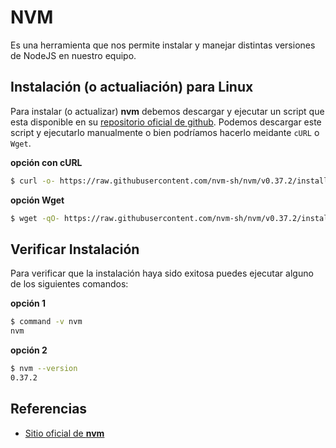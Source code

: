 # NVM
Es una herramienta que nos permite instalar y manejar distintas versiones de NodeJS en nuestro equipo.

## Instalación (o actualiación) para Linux
Para instalar (o actualizar) **nvm** debemos descargar y ejecutar un script que esta disponible en su [repositorio oficial de github][1]. Podemos descargar este script y ejecutarlo manualmente o bien podríamos hacerlo meidante `cURL` o `Wget`.

**opción con cURL**
```bash
$ curl -o- https://raw.githubusercontent.com/nvm-sh/nvm/v0.37.2/install.sh | bash
```

**opción Wget**
```bash
$ wget -qO- https://raw.githubusercontent.com/nvm-sh/nvm/v0.37.2/install.sh | bash
```

## Verificar Instalación
Para verificar que la instalación haya sido exitosa puedes ejecutar alguno de los siguientes comandos:

**opción 1**
```bash
$ command -v nvm
nvm
```

**opción 2**
```bash
$ nvm --version
0.37.2
```

## Referencias
- [Sitio oficial de **nvm**][1]


[1]: https://github.com/nvm-sh/nvm

